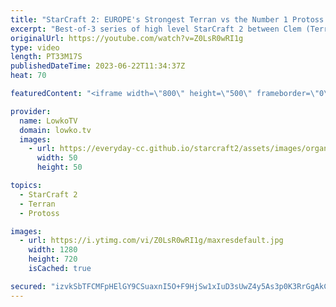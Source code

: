 ```yaml
---
title: "StarCraft 2: EUROPE's Strongest Terran vs the Number 1 Protoss! (Clem vs MaxPax)"
excerpt: "Best-of-3 series of high level StarCraft 2 between Clem (Terran) and MaxPax (Protoss). All games in this best-of-3 series are played on the maps from the Team Liquid Map Contest (TLMC). Support my work: https://patreon.com/lowkotv Lowko Merch: https://lowko.shop  My YouTube channels: https://youtube.com/lowkotv"
originalUrl: https://youtube.com/watch?v=Z0LsR0wRI1g
type: video
length: PT33M17S
publishedDateTime: 2023-06-22T11:34:37Z
heat: 70

featuredContent: "<iframe width=\"800\" height=\"500\" frameborder=\"0\" src=\"https://www.youtube.com/embed/Z0LsR0wRI1g\" allow=\"accelerometer; autoplay; encrypted-media; gyroscope; picture-in-picture\" allowfullscreen></iframe>"

provider:
  name: LowkoTV
  domain: lowko.tv
  images:
    - url: https://everyday-cc.github.io/starcraft2/assets/images/organizations/lowko.tv-50x50.jpg
      width: 50
      height: 50

topics:
  - StarCraft 2
  - Terran
  - Protoss

images:
  - url: https://i.ytimg.com/vi/Z0LsR0wRI1g/maxresdefault.jpg
    width: 1280
    height: 720
    isCached: true

secured: "izvkSbTFCMFpHElGY9CSuaxnI5O+F9HjSw1xIuD3sUwZ4y5As3p0K3RrGgAkCpDXS4wzVHZ0QA6+oBHEImKKqmU/6+9qh7AX6l3QD8pr+fKVCnf9h9zRdsvT6yyZ+CnY5ESc68CtR4xCYgXWjOUZO854pZCkFo8/YGitgk/7uQQ9c6puG7bV/RXJw/HmJMppkQufdRVYwe+efo5+iQzYttKYTtCmU4Ook9BSJeSk6zGBqjqt0Gnq6smfjTJ7FAHxiO1WZ4d3qvE3EMANQsoMtpmZ0BA4mysSPxQP1axvkO76eMhK7drAC+q1QpPTFtgi8WdB2bgjuClnXQcVXJumPrVgCJqDF7DvHJyd3POZRrNuru/xgQctdU+RmV0YXjZHCrB7+5RiMnzxp12tR/Bz1F5uAgbM2+JHRbXwM6nXqDE=;4yqAvzOjZmg6Z3W5YSDbMw=="
---
```


